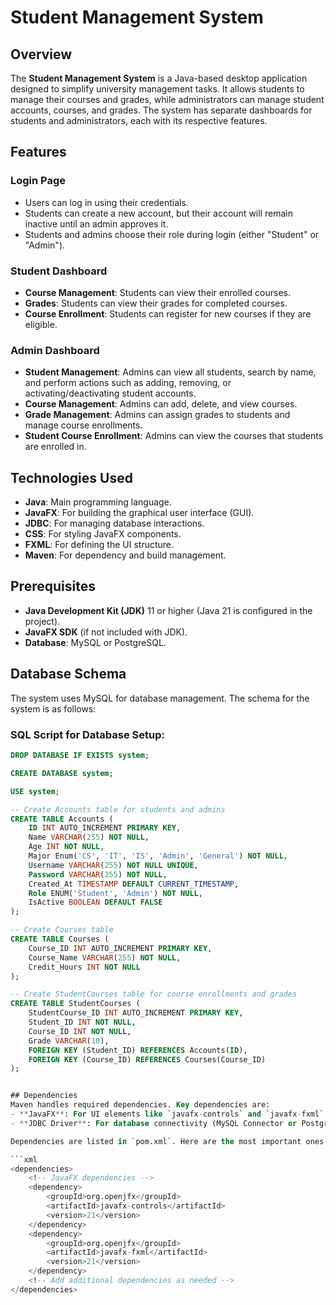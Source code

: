 # Student Management System

## Overview
The **Student Management System** is a Java-based desktop application designed to simplify university management tasks. It allows students to manage their courses and grades, while administrators can manage student accounts, courses, and grades. The system has separate dashboards for students and administrators, each with its respective features.

## Features
### Login Page
- Users can log in using their credentials.
- Students can create a new account, but their account will remain inactive until an admin approves it.
- Students and admins choose their role during login (either "Student" or "Admin").
  
### Student Dashboard
- **Course Management**: Students can view their enrolled courses.
- **Grades**: Students can view their grades for completed courses.
- **Course Enrollment**: Students can register for new courses if they are eligible.

### Admin Dashboard
- **Student Management**: Admins can view all students, search by name, and perform actions such as adding, removing, or activating/deactivating student accounts.
- **Course Management**: Admins can add, delete, and view courses.
- **Grade Management**: Admins can assign grades to students and manage course enrollments.
- **Student Course Enrollment**: Admins can view the courses that students are enrolled in.
  
## Technologies Used
- **Java**: Main programming language.
- **JavaFX**: For building the graphical user interface (GUI).
- **JDBC**: For managing database interactions.
- **CSS**: For styling JavaFX components.
- **FXML**: For defining the UI structure.
- **Maven**: For dependency and build management.

## Prerequisites
- **Java Development Kit (JDK)** 11 or higher (Java 21 is configured in the project).
- **JavaFX SDK** (if not included with JDK).
- **Database**: MySQL or PostgreSQL.
 

## Database Schema

The system uses MySQL for database management. The schema for the system is as follows:

### SQL Script for Database Setup:
```sql
DROP DATABASE IF EXISTS system;

CREATE DATABASE system;

USE system;

-- Create Accounts table for students and admins
CREATE TABLE Accounts (
    ID INT AUTO_INCREMENT PRIMARY KEY,
    Name VARCHAR(255) NOT NULL,
    Age INT NOT NULL,
    Major Enum('CS', 'IT', 'IS', 'Admin', 'General') NOT NULL,
    Username VARCHAR(255) NOT NULL UNIQUE,
    Password VARCHAR(255) NOT NULL,
    Created_At TIMESTAMP DEFAULT CURRENT_TIMESTAMP,
    Role ENUM('Student', 'Admin') NOT NULL,
    IsActive BOOLEAN DEFAULT FALSE
);

-- Create Courses table
CREATE TABLE Courses (
    Course_ID INT AUTO_INCREMENT PRIMARY KEY,
    Course_Name VARCHAR(255) NOT NULL,
    Credit_Hours INT NOT NULL
);

-- Create StudentCourses table for course enrollments and grades
CREATE TABLE StudentCourses (
    StudentCourse_ID INT AUTO_INCREMENT PRIMARY KEY,
    Student_ID INT NOT NULL,
    Course_ID INT NOT NULL,
    Grade VARCHAR(10),
    FOREIGN KEY (Student_ID) REFERENCES Accounts(ID),
    FOREIGN KEY (Course_ID) REFERENCES Courses(Course_ID)
);


## Dependencies
Maven handles required dependencies. Key dependencies are:
- **JavaFX**: For UI elements like `javafx-controls` and `javafx-fxml`.
- **JDBC Driver**: For database connectivity (MySQL Connector or PostgreSQL JDBC).

Dependencies are listed in `pom.xml`. Here are the most important ones:

```xml
<dependencies>
    <!-- JavaFX dependencies -->
    <dependency>
        <groupId>org.openjfx</groupId>
        <artifactId>javafx-controls</artifactId>
        <version>21</version>
    </dependency>
    <dependency>
        <groupId>org.openjfx</groupId>
        <artifactId>javafx-fxml</artifactId>
        <version>21</version>
    </dependency>
    <!-- Add additional dependencies as needed -->
</dependencies> 
